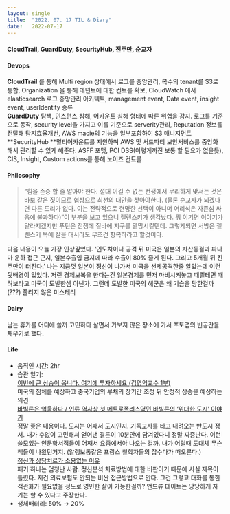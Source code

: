 ```yaml
---
layout:	single
title:	"2022. 07. 17 TIL & Diary"
date:	2022-07-17
---
```


  #### CloudTrail, GuardDuty, SecurityHub, 진주만, 순교자

#### **Devops**

**CloudTrail** 를 통해 Multi region 상태에서 로그를 중앙관리, 복수의 tenant를 S3로 통합, Organization 을 통해 테넌트에 대한 컨트롤 확보, CloudWatch 에서 elasticsearch 로그 중앙관리 아키텍트, management event, Data event, insight event, userIdentity 종류  
 **GuardDuty** 탐색, 인스턴스 침해, 어카운트 침해 형태에 따른 위협을 감지. 로그를 기준으로 동작, security level을 가지고 이를 기준으로 serverity관리, Reputation 정보를 전달해 탐지효율개선, AWS macie의 기능을 일부포함하여 S3 매니지먼트  
 **SecurityHub **멀티어카운트를 지원하며 AWS 및 서드파티 보안서비스를 중앙화해서 관리할 수 있게 해준다. ASFF 포맷, PCI DSS(이렇게까진 보통 할 필요가 없을듯), CIS, Insight, Custom actions를 통해 노이즈 컨트롤

#### **Philosophy**


> “힘을 존중 할 줄 알아야 한다. 절대 이길 수 없는 전쟁에서 무리하게 맞서는 것은 바보 같은 짓이므로 협상으로 최선의 대안을 찾아야한다. (물론 순교자가 되곘다면 다른 도리가 없다. 이는 전략적으로 현명한 선택이 아니며 어리석은 자존심 싸움에 불과하다)”이 부분을 보고 있으니 젤렌스키가 생각났다. 뭐 이기면 이야기가 달라지겠지만 푸틴은 전쟁에 질바에 지구를 멸망시킬텐데. 그렇게되면 서방은 젤렌스키 목에 칼을 대서라도 무조건 항복하라고 할것이다.

다음 내용이 오늘 가장 인상깊었다. ‘인도차이나 공격 뒤 미국은 일본의 자산동결과 파나마 운하 접근 근지, 일본수출입 금지에 따라 수출이 80% 줄게 된다. 그리고 5개월 뒤 진주만이 터진다.’ 나는 지금껏 일본이 정신이 나가서 미국을 선제공격한줄 알았는데 이런 뒷배경이 있었다. 저런 경제보복을 한다는건 일본경제를 먼저 마비시켜놓고 때릴테면 때려보라고 미국이 도발한셈 아닌가. 그런데 도발한 미국의 해군은 왜 기습을 당한걸까(???) 풀리지 않은 미스테리

#### **Dairy**

남는 휴가를 어디에 쓸까 고민하다 살면서 가보지 않은 장소에 가서 포토앱의 빈공간을 채우기로 했다.

#### **Life**

* 움직인 시간: 2hr
* 습관 일기:  
[이번에 큰 상승이 옵니다. 여기에 투자하세요 (김영익교수 1부)](https://www.youtube.com/watch?v=zrsT9_b61f4 "이번에 큰 상승이 옵니다. 여기에 투자하세요 (김영익교수 1부)")  
미국의 침체를 예상하고 중국기업의 부채의 장기간 조정 뒤 안정적 상승을 예상하는 의견  
[바빌론은 억울하다 / 인류 역사상 첫 메트로폴리스였던 바빌론의 ‘위대한 도시’ 이야기](https://www.youtube.com/watch?v=ZQArzRRPunM "바빌론은 억울하다 / 인류 역사상 첫 메트로폴리스였던 바빌론의 ‘위대한 도시’ 이야기")  
정말 좋은 내용이다. 도시는 어째서 도시인지. 기독교사를 타고 내려오는 반도시 정서. 내가 수없이 고민해서 얻어낸 결론이 10분안에 담겨있다니 정말 짜증난다. 이런 쓸모있는 인문학서적들이 어째서 요즘에서야 나오는 걸까. 내가 어릴때 도대체 무슨 책들이 나왔던거지. (알랭보통같은 프랑스 철학자들의 잡수다가 떠오른다.)  
[정신과 상담치료가 소용없는 이유](https://www.youtube.com/watch?v=0ap88kNnWrk "정신과 상담치료가 소용없는 이유")  
패기 하나는 엄청난 사람. 정신분석 치료방법에 대한 비판이기 때문에 사실 제목이 틀렸다. 저건 의료보험도 안되는 비싼 접근방법으로 안다. 그건 그렇고 대화를 통한 객관화가 필요없을 정도로 영민한 삶이 가능한걸까? 앤드류 테이트는 당당하게 자기는 할 수 있다고 주장한다.
* 생체배터리: 50% → 20%
  